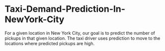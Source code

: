 # Taxi-Demand-Prediction-In-NewYork-City

For a given location in New York City, our goal is to predict the number of pickups in that given location. The taxi driver uses prediction to move to the locations where predicted pickups are high.
